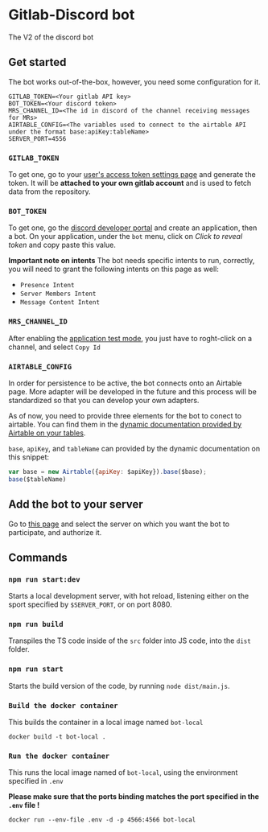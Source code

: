 # Gitlab-Discord bot

The V2 of the discord bot

## Get started
The bot works out-of-the-box, however, you need some configuration for it.

````=txt
GITLAB_TOKEN=<Your gitlab API key>
BOT_TOKEN=<Your discord token>
MRS_CHANNEL_ID=<The id in discord of the channel receiving messages for MRs>
AIRTABLE_CONFIG=<The variables used to connect to the airtable API under the format base:apiKey:tableName>
SERVER_PORT=4556
````

### `GITLAB_TOKEN`

To get one, go to your [user's access token settings page](https://gitlab.com/-/profile/personal_access_tokens) and generate the token. It will be **attached to your own gitlab account** and is used to fetch data from the repository.

### `BOT_TOKEN`
To get one, go the [discord developer portal](https://discord.com/developers/applications) and create an application, then a bot. On your application, under the `bot` menu, click on *Click to reveal token* and copy paste this value.

**Important note on intents**
The bot needs specific intents to run, correctly, you will need to grant the following intents on this page as well:
- `Presence Intent`
- `Server Members Intent`
- `Message Content Intent`

### `MRS_CHANNEL_ID`
After enabling the [application test mode](https://discord.com/developers/docs/game-sdk/store#application-test-mode), you just have to roght-click on a channel, and select `Copy Id`

### `AIRTABLE_CONFIG`
In order for persistence to be active, the bot connects onto an Airtable page. More adapter will be developed in the future and this process will be standardized so that you can develop your own adapters.

As of now, you need to provide three elements for the bot to conect to airtable. You can find them in the [dynamic documentation provided by Airtable on your tables](https://airtable.com/api).

`base`, `apiKey`, and `tableName` can provided by the dynamic documentation on this snippet:
````js
var base = new Airtable({apiKey: $apiKey}).base($base);
base($tableName)
````


## Add the bot to your server
Go to [this page](https://discord.com/oauth2/authorize?client_id=920025554126794772&permissions=19456&scope=bot%20applications.commands) and select the server on which you want the bot to participate, and authorize it.

## Commands
### `npm run start:dev`
Starts a local development server, with hot reload, listening either on the sport specified by `$SERVER_PORT`, or on port 8080.

### `npm run build`
Transpiles the TS code inside of the `src` folder into JS code, into the `dist` folder.

### `npm run start`
Starts the build version of the code, by running `node dist/main.js`.

### `Build the docker container`
This builds the container in a local image named `bot-local`

`docker build -t bot-local .`

### `Run the docker container`
This runs the local image named of `bot-local`, using the environment specified in `.env`

**Please make sure that the ports binding matches the port specified in the `.env` file !**

`docker run --env-file .env -d -p 4566:4566 bot-local`